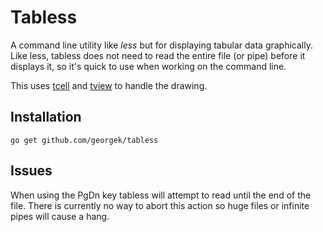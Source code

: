 # Tabless #

A command line utility like *less* but for displaying tabular data
graphically. Like less, tabless does not need to read the entire file (or
pipe) before it displays it, so it's quick to use when working on the command
line.

This uses [tcell](https://github.com/gdamore/tcell) and
[tview](https://github.com/rivo/tview) to handle the drawing.

## Installation ##

``` shell
go get github.com/georgek/tabless
```

## Issues ##

When using the PgDn key tabless will attempt to read until the end of the
file. There is currently no way to abort this action so huge files or infinite
pipes will cause a hang.
